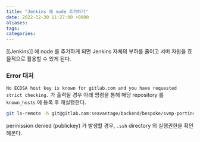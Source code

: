 ```yaml
---
title: "Jenkins 에 node 추가하기"
date: 2022-12-30 11:27:00 +0900
aliases: 
tags: 
categories: 
---
```


[[Jenkins]] 에 node 를 추가하게 되면 Jenkins 자체의 부하를 줄이고 서버 자원을 효율적으로 활용할 수 있게 된다.

### Error 대처

`No ECDSA host key is known for gitlab.com and you have requested strict checking.` 가 출력될 경우 아래 명령을 통해 해당 repository 를 `known_hosts` 에 등록 후 재실행한다.

```bash
git ls-remote -h git@gitlab.com:seavantage/backend/bespoke/svmp-portinsight-batch-statistic.git HEAD
```

permission denied (publickey) 가 발생할 경우, `.ssh` directory 의 실행권한을 확인해본다.

